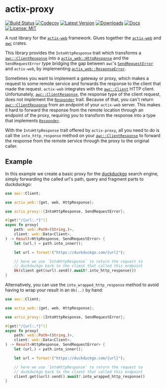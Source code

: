 # actix-proxy

[![Build Status](https://github.com/jofas/actix_proxy/actions/workflows/build.yml/badge.svg)](https://github.com/jofas/actix_proxy/actions/workflows/build.yml)
[![Codecov](https://codecov.io/gh/jofas/actix_proxy/branch/main/graph/badge.svg?token=69YKZ1JIBK)](https://codecov.io/gh/jofas/actix_proxy)
[![Latest Version](https://img.shields.io/crates/v/actix-proxy.svg)](https://crates.io/crates/actix-proxy)
[![Downloads](https://img.shields.io/crates/d/actix-proxy?label=downloads)](https://crates.io/crates/actix-proxy)
[![Docs](https://img.shields.io/badge/docs-latest-blue.svg)](https://docs.rs/actix-proxy/latest/actix_proxy/)
[![License: MIT](https://img.shields.io/badge/License-MIT-blue.svg)](https://opensource.org/licenses/MIT)

A rust library for the [`actix-web`](https://actix.rs/) framework. 
Glues together the [`actix-web`] and [`awc`] crates.

This library provides the `IntoHttpResponse` trait which transforms
a [`awc::ClientResponse`] into a [`actix_web::HttpResponse`] and
the `SendRequestError` type bridging the gap between `awc`'s 
[`SendRequestError`] and `actix-web`, by implementing 
[`actix_web::ResponseError`].

Sometimes you want to implement a gateway or proxy, which makes a 
request to some remote service and forwards the response to the 
client that made the request.
`actix-web` integrates with the [`awc::Client`] HTTP client. 
Unfortunately, [`awc::ClientResponse`], the response type of the 
client request, does not implement the [`Responder`] trait.
Because of that, you can't return [`awc::ClientResponse`] from an
endpoint of your `actix-web` server.
This makes it hard to forward the response from the remote location
through an endpoint of the proxy, requiring you to transform the
response into a type that implements [`Responder`].

With the `IntoHttpResponse` trait offered by `actix-proxy`, all you 
need to do is call the `into_http_response` method on your
[`awc::ClientResponse`] to forward the response from the remote 
service through the proxy to the original caller.

## Example

In this example we create a basic proxy for the [duckduckgo] search
engine, simply forwarding the called url's path, query and fragment 
parts to duckduckgo:

```rust
use awc::Client;

use actix_web::{get, web, HttpResponse};

use actix_proxy::{IntoHttpResponse, SendRequestError};

#[get("/{url:.*}")]
async fn proxy(
    path: web::Path<(String,)>,
    client: web::Data<Client>,
) -> Result<HttpResponse, SendRequestError> {
    let (url,) = path.into_inner();

    let url = format!("https://duckduckgo.com/{url}");

    // here we use `IntoHttpResponse` to return the request to 
    // duckduckgo back to the client that called this endpoint
    Ok(client.get(&url).send().await?.into_http_response())
}
```

Alternatively, you can use the `into_wrapped_http_response` method
to avoid having to wrap your result in an `Ok(..)` by hand:

```rust
use awc::Client;

use actix_web::{get, web, HttpResponse};

use actix_proxy::{IntoHttpResponse, SendRequestError};

#[get("/{url:.*}")]
async fn proxy(
    path: web::Path<(String,)>,
    client: web::Data<Client>,
) -> Result<HttpResponse, SendRequestError> {
    let (url,) = path.into_inner();

    let url = format!("https://duckduckgo.com/{url}");

    // here we use `IntoHttpResponse` to return the request to 
    // duckduckgo back to the client that called this endpoint
    client.get(&url).send().await?.into_wrapped_http_response()
}
```

[`actix-web`]: https://docs.rs/actix-web/latest/actix_web/index.html
[`actix_web::HttpResponse`]: https://docs.rs/actix-web/latest/actix_web/struct.HttpResponse.html
[`actix_web::ResponseError`]: https://docs.rs/actix-web/latest/actix_web/trait.ResponseError.html 
[`awc`]: https://docs.rs/awc/latest/awc/
[`awc::Client`]: https://docs.rs/awc/latest/awc/struct.Client.html
[`awc::ClientResponse`]: https://docs.rs/awc/latest/awc/struct.ClientResponse.html
[`SendRequestError`]: https://docs.rs/awc/latest/awc/error/enum.SendRequestError.html
[`Responder`]: https://docs.rs/actix-web/latest/actix_web/trait.Responder.html
[duckduckgo]: https://duckduckgo.com/
